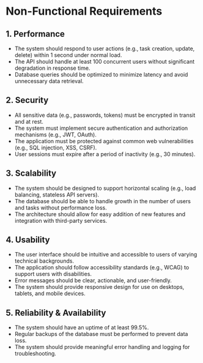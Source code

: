 # Non-Functional Requirements

## 1. Performance
- The system should respond to user actions (e.g., task creation, update, delete) within 1 second under normal load.
- The API should handle at least 100 concurrent users without significant degradation in response time.
- Database queries should be optimized to minimize latency and avoid unnecessary data retrieval.

## 2. Security
- All sensitive data (e.g., passwords, tokens) must be encrypted in transit and at rest.
- The system must implement secure authentication and authorization mechanisms (e.g., JWT, OAuth).
- The application must be protected against common web vulnerabilities (e.g., SQL injection, XSS, CSRF).
- User sessions must expire after a period of inactivity (e.g., 30 minutes).

## 3. Scalability
- The system should be designed to support horizontal scaling (e.g., load balancing, stateless API servers).
- The database should be able to handle growth in the number of users and tasks without performance loss.
- The architecture should allow for easy addition of new features and integration with third-party services.

## 4. Usability
- The user interface should be intuitive and accessible to users of varying technical backgrounds.
- The application should follow accessibility standards (e.g., WCAG) to support users with disabilities.
- Error messages should be clear, actionable, and user-friendly.
- The system should provide responsive design for use on desktops, tablets, and mobile devices.

## 5. Reliability & Availability
- The system should have an uptime of at least 99.5%.
- Regular backups of the database must be performed to prevent data loss.
- The system should provide meaningful error handling and logging for troubleshooting.
